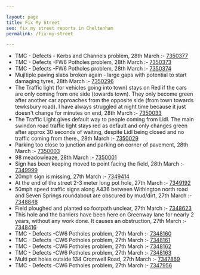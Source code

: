 ```yaml
---

layout: page
title: Fix My Street
seo: fix my street reports in Cheltenham
permalink: /fix-my-street

---
```


<!-- fix_marker starts -->

- TMC - Defects - Kerbs and Channels problem, 28th March :- [7350377](https://www.fixmystreet.com/report/7350377)
- TMC - Defects -FW6 Potholes problem, 28th March :- [7350373](https://www.fixmystreet.com/report/7350373)
- TMC - Defects -FW6 Potholes problem, 28th March :- [7350374](https://www.fixmystreet.com/report/7350374)
- Mujltiple paving slabs broken again - large gaps with potential to start damaging tyres, 28th March :- [7350296](https://www.fixmystreet.com/report/7350296)
- The Traffic light (for vehicles going into town) stays on Red if the cars are only coming from one side (towards town). They only become green after another car approaches from the opposite side (from town towards tewksbury road). I have always struggled at night time because it just doesn't change for minutes on end, 28th March :- [7350033](https://www.fixmystreet.com/report/7350033)
- The Traffic Light gives default way to people coming from Lidl. The main swindon road traffic light stays red as default and only changes green after approx 30 seconds of waiting, despite Lidl being closed and no traffic coming from there., 28th March :- [7350029](https://www.fixmystreet.com/report/7350029)
- Parking too close to junction and parking on corner of pavement, 28th March :- [7350003](https://www.fixmystreet.com/report/7350003)
- 98 meadowleaze, 28th March :- [7350001](https://www.fixmystreet.com/report/7350001)
- Sign has been keeping moved to point facing the field, 28th March :- [7349999](https://www.fixmystreet.com/report/7349999)
- 20mph sign is missing, 27th March :- [7349414](https://www.fixmystreet.com/report/7349414)
- At the end of the street 2-3 meter long pot hole, 27th March :- [7349192](https://www.fixmystreet.com/report/7349192)
- 50mph speed traffic signs along A436 between Withington north road and Seven Springs roundabout are obscured by mud/dirt, 27th March :- [7348848](https://www.fixmystreet.com/report/7348848)
- Field ploughed and planted so footpath unclear, 27th March :- [7348623](https://www.fixmystreet.com/report/7348623)
- This hole and the barriers have been here on Greenway lane for nearly 2 years, without any work done. It causes an obstruction, 27th March :- [7348416](https://www.fixmystreet.com/report/7348416)
- TMC - Defects -CW6 Potholes  problem, 27th March :- [7348160](https://www.fixmystreet.com/report/7348160)
- TMC - Defects -CW6 Potholes  problem, 27th March :- [7348161](https://www.fixmystreet.com/report/7348161)
- TMC - Defects -CW6 Potholes  problem, 27th March :- [7348162](https://www.fixmystreet.com/report/7348162)
- TMC - Defects -CW6 Potholes  problem, 27th March :- [7348163](https://www.fixmystreet.com/report/7348163)
- Multi pot holes outside 134 Cromwell Road, 27th March :- [7347869](https://www.fixmystreet.com/report/7347869)
- TMC - Defects -CW6 Potholes  problem, 27th March :- [7347956](https://www.fixmystreet.com/report/7347956)

<!-- fix_marker ends -->
